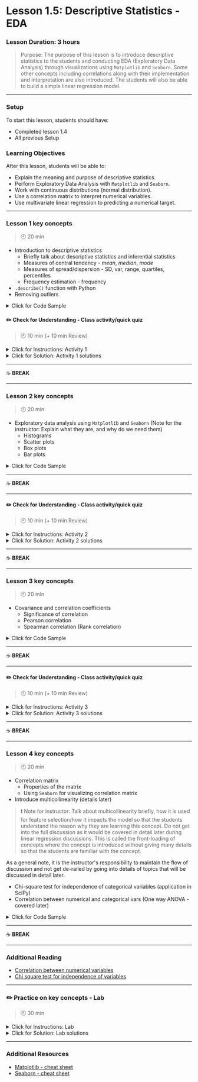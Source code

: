 # Lesson 1.5: Descriptive Statistics - EDA

### Lesson Duration: 3 hours

> Purpose: The purpose of this lesson is to introduce descriptive statistics to the students and conducting EDA (Exploratory Data Analysis) through visualizations using `Matplotlib` and `Seaborn`. Some other concepts including correlations along with their implementation and interpretation are also introduced. The students will also be able to build a simple linear regression model.

---

### Setup

To start this lesson, students should have:

- Completed lesson 1.4
- All previous Setup

### Learning Objectives

After this lesson, students will be able to:

- Explain the meaning and purpose of descriptive statistics.
- Perform Exploratory Data Analysis with `Matplotlib` and `Seaborn`.
- Work with continuous distributions (normal distribution).
- Use a correlation matrix to interpret numerical variables.
- Use multivariate linear regression to predicting a numerical target.

---

### Lesson 1 key concepts

> :clock10: 20 min

- Introduction to descriptive statistics
  - Briefly talk about descriptive statistics and inferential statistics
  - Measures of central tendency - _mean_, _median_, _mode_
  - Measures of spread/dispersion - SD, var, range, quartiles, percentiles
  - Frequency estimation - frequency
- `.describe()` function with Python
- Removing outliers

<details>
<summary> Click for Code Sample </summary>

- The students can continue using the same Jupyter file which they would be working on in the previous lesson.

```python
import pandas as pd
import numpy as np
pd.set_option('display.max_columns', None)
import warnings
warnings.filterwarnings('ignore')
import matplotlib.pyplot as plt
import seaborn as sns
%matplotlib inline

data = pd.read_csv('./files_for_lesson_and_activities/merged_clean_ver2.csv')
```

```python
data.describe()
# data.describe(include=[np.number])
data.describe(include=[np.object])
summary = data.describe().T
summary['iqr'] = summary['75%']-summary['25%']
summary['mean'] = list(map(lambda x: round(x,2), summary['mean']))
summary
```

</details>

#### :pencil2: Check for Understanding - Class activity/quick quiz

> :clock10: 10 min (+ 10 min Review)

<details>
  <summary> Click for Instructions: Activity 1 </summary>

(_Share the following link with your students. Students should clone/download repository to be able to work on the tasks._)

- Link to [activity 1](https://github.com/ironhack-edu/data_1.05_activities/blob/master/1.05_activity_1.md).

</details>

<details>
  <summary>Click for Solution: Activity 1 solutions</summary>

- Link to [activity 1 solution](https://gist.github.com/ironhack-edu/4b3af559003ca96fe31f561b0a7bf18e).

</details>

---

:coffee: **BREAK**

---

### Lesson 2 key concepts

> :clock10: 20 min

- Exploratory data analysis using `Matplotlib` and `Seaborn` (Note for the instructor: Explain what they are, and why do we need them)
  - Histograms
  - Scatter plots
  - Box plots
  - Bar plots

<details>
  <summary> Click for Code Sample </summary>

```python
# Exploratory data analysis using Matplotlib

import matplotlib.pyplot as plt
import seaborn as sns
%matplotlib inline

plt.scatter(x=data['ic2'], y=data['ic3'])
plt.show()

data['median_home_val'].hist()
plt.show()

data['median_home_val'].hist(bins=40)
plt.show()

sns.distplot(data['median_home_val'], bins=20)
plt.show()

data[['median_home_val']].boxplot()
plt.show()

sns.boxplot(y="median_home_val", data=data)
plt.show()

sns.boxplot(x = 'gender',y='median_home_val', data=data)
plt.show()

sns.barplot(x="gender", y="median_home_val", data=data)
plt.show()

plt.figure(figsize=(16,16))
sns.barplot(y="state", x="median_home_val", hue= 'gender', data=data)
plt.show()

```

</details>

---

:coffee: **BREAK**

---

#### :pencil2: Check for Understanding - Class activity/quick quiz

> :clock10: 10 min (+ 10 min Review)

<details>
  <summary> Click for Instructions: Activity 2 </summary>

(_Share the following link with your students. Students have already cloned/downloaded repository in the previous activity._)

- Link to [activity 2](https://github.com/ironhack-edu/data_1.05_activities/blob/master/1.05_activity_2.md).

</details>

<details>
  <summary>Click for Solution: Activity 2 solutions</summary>

- Link to [activity 2 solution](https://gist.github.com/ironhack-edu/46f6ba6f7acfdbdbdff00a89e38fa39b).

</details>

---

:coffee: **BREAK**

---

### Lesson 3 key concepts

> :clock10: 20 min

- Covariance and correlation coefficients
  - Significance of correlation
  - Pearson correlation
  - Spearman correlation (Rank correlation)

<details>
<summary> Click for Code Sample </summary>

```python
plt.scatter(x=data['ic2'], y=data['ic3'])
plt.show()
```

```python
## Numerical Variables
import scipy.stats as stats
x=data['ic2']
y=data['ic3']
stats.pearsonr(x, y) # gives correlation coefficient and the p value
x.corr(y) # this is the pandas implementation of the correlation coefficient
stats.spearmanr(x, y)
stats.kendalltau(x, y)
```

</details>

---

:coffee: **BREAK**

---

#### :pencil2: Check for Understanding - Class activity/quick quiz

> :clock10: 10 min (+ 10 min Review)

<details>
  <summary> Click for Instructions: Activity 3 </summary>

(_Share the following link with your students. Students have already cloned/downloaded repository in the previous activity._)

- Link to [activity 3](https://github.com/ironhack-edu/data_1.05_activities/blob/master/1.05_activity_3.md).

</details>

<details>
  <summary>Click for Solution: Activity 3 solutions</summary>

- Link to [activity 3 solution](https://gist.github.com/ironhack-edu/7e36717d143971a31516b4a69e3182e2).

</details>

---

:coffee: **BREAK**

---

### Lesson 4 key concepts

> :clock10: 20 min

- Correlation matrix
  - Properties of the matrix
  - Using `Seaborn` for visualizing correlation matrix
- Introduce multicollinearity (details later)

> :exclamation: Note for instructor: Talk about multicollinearity briefly, how it is used for feature selection/how it impacts the model so that the students understand the reason why they are learning this concept. Do not get into the full discussion as it would be covered in detail later during linear regression discussions. This is called the front-loading of concepts where the concept is introduced without giving many details so that the students are familiar with the concept.

As a general note, it is the instructor's responsibility to maintain the flow of discussion and not get de-railed by going
into details of topics that will be discussed in detail later.

- Chi-square test for independence of categorical variables (application in SciPy)
- Correlation between numerical and categorical vars (One way ANOVA - covered later)

<details>
  <summary> Click for Code Sample </summary>

```python
corr_data = data.drop(['id','state', 'gender'], axis=1)
correlations_matrix = corr_data.corr()
correlations_matrix
```

```python
sns.heatmap(correlations_matrix, annot=True)
plt.show()
mask = np.zeros_like(correlations_matrix)
mask[np.triu_indices_from(mask)] = True # don't include if you think it will confuse the students right now
fig, ax = plt.subplots(figsize=(10, 8))
ax = sns.heatmap(correlations_matrix, mask=mask, annot=True)
plt.show()
```

```python
# Categorical variables - Chi square test for independence
crosstab = pd.crosstab(data['state'], data['gender'])  # note we need to clean column state before we use this crosstab
[statistic, p_value, dof, arr] = stats.chi2_contingency(crosstab)
print(p_value)
```

</details>

---

:coffee: **BREAK**

---

### Additional Reading

- [Correlation between numerical variables](https://realpython.com/numpy-scipy-pandas-correlation-python/)
- [Chi square test for independence of variables](https://machinelearningmastery.com/chi-squared-test-for-machine-learning/)

---

### :pencil2: Practice on key concepts - Lab

> :clock10: 30 min

<details>
  <summary> Click for Instructions: Lab </summary>

- Link to the lab: [https://github.com/ironhack-labs/lab-customer-analysis-round-3](https://github.com/ironhack-labs/lab-customer-analysis-round-3)

</details>

<details>
  <summary>Click for Solution: Lab solutions</summary>

- Link to the [lab solution](https://gist.github.com/ironhack-edu/33ca1c8ee820c71196f91526920e0395).

</details>

---

### Additional Resources

- [Matplotlib - cheat sheet](https://s3.amazonaws.com/assets.datacamp.com/blog_assets/Python_Matplotlib_Cheat_Sheet.pdf)
- [Seaborn - cheat sheet](https://s3.amazonaws.com/assets.datacamp.com/blog_assets/Python_Seaborn_Cheat_Sheet.pdf)
